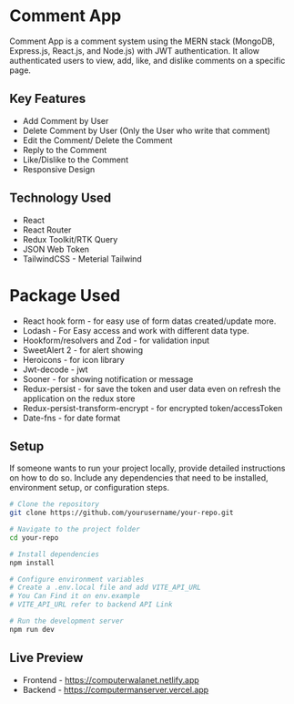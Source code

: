 # Comment App

Comment App is a comment system using the MERN stack (MongoDB, Express.js, React.js, and Node.js) with JWT authentication. It allow authenticated users to view, add, like, and dislike comments on a specific page.

## Key Features

- Add Comment by User
- Delete Comment by User (Only the User who write that comment)
- Edit the Comment/ Delete the Comment
- Reply to the Comment
- Like/Dislike to the Comment
- Responsive Design

## Technology Used

- React
- React Router
- Redux Toolkit/RTK Query
- JSON Web Token
- TailwindCSS - Meterial Tailwind

# Package Used

- React hook form - for easy use of form datas created/update more.
- Lodash - For Easy access and work with different data type.
- Hookform/resolvers and Zod - for validation input
- SweetAlert 2 - for alert showing
- Heroicons - for icon library
- Jwt-decode - jwt
- Sooner - for showing notification or message
- Redux-persist - for save the token and user data even on refresh the application on the redux store
- Redux-persist-transform-encrypt - for encrypted token/accessToken
- Date-fns - for date format

## Setup

If someone wants to run your project locally, provide detailed instructions on how to do so. Include any dependencies that need to be installed, environment setup, or configuration steps.

```bash
# Clone the repository
git clone https://github.com/yourusername/your-repo.git

# Navigate to the project folder
cd your-repo

# Install dependencies
npm install

# Configure environment variables
# Create a .env.local file and add VITE_API_URL
# You Can Find it on env.example
# VITE_API_URL refer to backend API Link

# Run the development server
npm run dev
```

## Live Preview

- Frontend - https://computerwalanet.netlify.app
- Backend - https://computermanserver.vercel.app
